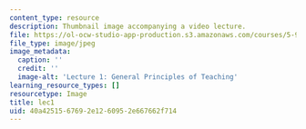 ```yaml
---
content_type: resource
description: Thumbnail image accompanying a video lecture.
file: https://ol-ocw-studio-app-production.s3.amazonaws.com/courses/5-95j-teaching-college-level-science-and-engineering-spring-2009/40a4251567692e1260952e667662f714_lec1.jpg
file_type: image/jpeg
image_metadata:
  caption: ''
  credit: ''
  image-alt: 'Lecture 1: General Principles of Teaching'
learning_resource_types: []
resourcetype: Image
title: lec1
uid: 40a42515-6769-2e12-6095-2e667662f714
---
```


